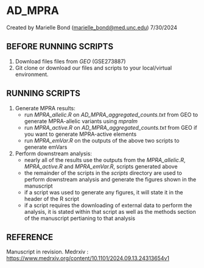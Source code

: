 # AD_MPRA

Created by Marielle Bond (marielle_bond@med.unc.edu) 7/30/2024

## BEFORE RUNNING SCRIPTS

1. Download files files from _GEO_ (GSE273887)
2. Git clone or download our files and scripts to your local/virtual environment.
   
## RUNNING SCRIPTS

1. Generate MPRA results:
    - run _MPRA_allelic.R_ on _AD_MPRA_aggregated_counts.txt_ from GEO to generate MPRA-allelic variants using _mpralm_
    - run _MPRA_active.R_ on _AD_MPRA_aggregated_counts.txt_ from GEO if you want to generate MPRA-active elements
    - run _MPRA_emVar.R_ on the outputs of the above two scripts to generate emVars
2. Perform downstream analysis:
    - nearly all of the results use the outputs from the _MPRA_allelic.R_, _MPRA_active.R_ and _MPRA_emVar.R_, scripts generated above
    - the remainder of the scripts in the _scripts_ directory are used to perform downstream analysis and generate the figures shown in the manuscript
    - if a script was used to generate any figures, it will state it in the header of the R script
    - if a script requires the downloading of external data to perform the analysis, it is stated within that script as well as the methods section of the manuscript pertianing to that analysis
  
   

## REFERENCE

Manuscript in revision.
Medrxiv : https://www.medrxiv.org/content/10.1101/2024.09.13.24313654v1
